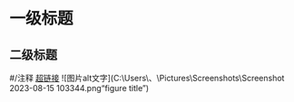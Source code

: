 # 一级标题<!--输入#然后空格-->
## 二级标题<!--入##然后空格-->
#/注释 <!--#/-->
[超链接](www.google.com)<!--[name](URL)-->
![图片alt文字](C:\Users\、\Pictures\Screenshots\Screenshot 2023-08-15 103344.png“figure title”)
